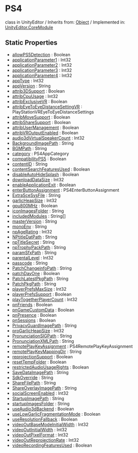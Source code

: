 # PS4
class in UnityEditor
 / Inherits from: <a href="https://docs.unity3d.com/6000.1/Documentation/ScriptReference/Object.html">Object</a> / Implemented in: <a href="https://docs.unity3d.com/6000.1/Documentation/ScriptReference/UnityEditor.CoreModule.html">UnityEditor.CoreModule</a>

## Static Properties
- <a href="https://docs.unity3d.com/6000.1/Documentation/ScriptReference/PS4-allowPS5Detection.html">allowPS5Detection</a> : Boolean
- <a href="https://docs.unity3d.com/6000.1/Documentation/ScriptReference/PS4-applicationParameter1.html">applicationParameter1</a> : Int32
- <a href="https://docs.unity3d.com/6000.1/Documentation/ScriptReference/PS4-applicationParameter2.html">applicationParameter2</a> : Int32
- <a href="https://docs.unity3d.com/6000.1/Documentation/ScriptReference/PS4-applicationParameter3.html">applicationParameter3</a> : Int32
- <a href="https://docs.unity3d.com/6000.1/Documentation/ScriptReference/PS4-applicationParameter4.html">applicationParameter4</a> : Int32
- <a href="https://docs.unity3d.com/6000.1/Documentation/ScriptReference/PS4-appType.html">appType</a> : Int32
- <a href="https://docs.unity3d.com/6000.1/Documentation/ScriptReference/PS4-appVersion.html">appVersion</a> : String
- <a href="https://docs.unity3d.com/6000.1/Documentation/ScriptReference/PS4-attrib3DSupport.html">attrib3DSupport</a> : Boolean
- <a href="https://docs.unity3d.com/6000.1/Documentation/ScriptReference/PS4-attribCpuUsage.html">attribCpuUsage</a> : Int32
- <a href="https://docs.unity3d.com/6000.1/Documentation/ScriptReference/PS4-attribExclusiveVR.html">attribExclusiveVR</a> : Boolean
- <a href="https://docs.unity3d.com/6000.1/Documentation/ScriptReference/PS4-attribEyeToEyeDistanceSettingVR.html">attribEyeToEyeDistanceSettingVR</a> : PlayStationVREyeToEyeDistanceSettings
- <a href="https://docs.unity3d.com/6000.1/Documentation/ScriptReference/PS4-attribMoveSupport.html">attribMoveSupport</a> : Boolean
- <a href="https://docs.unity3d.com/6000.1/Documentation/ScriptReference/PS4-attribShareSupport.html">attribShareSupport</a> : Boolean
- <a href="https://docs.unity3d.com/6000.1/Documentation/ScriptReference/PS4-attribUserManagement.html">attribUserManagement</a> : Boolean
- <a href="https://docs.unity3d.com/6000.1/Documentation/ScriptReference/PS4-attribVROutputEnabled.html">attribVROutputEnabled</a> : Boolean
- <a href="https://docs.unity3d.com/6000.1/Documentation/ScriptReference/PS4-audio3dVirtualSpeakerCount.html">audio3dVirtualSpeakerCount</a> : Int32
- <a href="https://docs.unity3d.com/6000.1/Documentation/ScriptReference/PS4-BackgroundImagePath.html">BackgroundImagePath</a> : String
- <a href="https://docs.unity3d.com/6000.1/Documentation/ScriptReference/PS4-BGMPath.html">BGMPath</a> : String
- <a href="https://docs.unity3d.com/6000.1/Documentation/ScriptReference/PS4-category.html">category</a> : PS4AppCategory
- <a href="https://docs.unity3d.com/6000.1/Documentation/ScriptReference/PS4-compatibilityPS5.html">compatibilityPS5</a> : Boolean
- <a href="https://docs.unity3d.com/6000.1/Documentation/ScriptReference/PS4-contentID.html">contentID</a> : String
- <a href="https://docs.unity3d.com/6000.1/Documentation/ScriptReference/PS4-contentSearchFeaturesUsed.html">contentSearchFeaturesUsed</a> : Boolean
- <a href="https://docs.unity3d.com/6000.1/Documentation/ScriptReference/PS4-disableAutoHideSplash.html">disableAutoHideSplash</a> : Boolean
- <a href="https://docs.unity3d.com/6000.1/Documentation/ScriptReference/PS4-downloadDataSize.html">downloadDataSize</a> : Int32
- <a href="https://docs.unity3d.com/6000.1/Documentation/ScriptReference/PS4-enableApplicationExit.html">enableApplicationExit</a> : Boolean
- <a href="https://docs.unity3d.com/6000.1/Documentation/ScriptReference/PS4-enterButtonAssignment.html">enterButtonAssignment</a> : PS4EnterButtonAssignment
- <a href="https://docs.unity3d.com/6000.1/Documentation/ScriptReference/PS4-ExtraSceSysFile.html">ExtraSceSysFile</a> : String
- <a href="https://docs.unity3d.com/6000.1/Documentation/ScriptReference/PS4-garlicHeapSize.html">garlicHeapSize</a> : Int32
- <a href="https://docs.unity3d.com/6000.1/Documentation/ScriptReference/PS4-gpu800MHz.html">gpu800MHz</a> : Boolean
- <a href="https://docs.unity3d.com/6000.1/Documentation/ScriptReference/PS4-iconImagesFolder.html">iconImagesFolder</a> : String
- <a href="https://docs.unity3d.com/6000.1/Documentation/ScriptReference/PS4-includedModules.html">includedModules</a> : String[]
- <a href="https://docs.unity3d.com/6000.1/Documentation/ScriptReference/PS4-masterVersion.html">masterVersion</a> : String
- <a href="https://docs.unity3d.com/6000.1/Documentation/ScriptReference/PS4-monoEnv.html">monoEnv</a> : String
- <a href="https://docs.unity3d.com/6000.1/Documentation/ScriptReference/PS4-npAgeRating.html">npAgeRating</a> : Int32
- <a href="https://docs.unity3d.com/6000.1/Documentation/ScriptReference/PS4-NPtitleDatPath.html">NPtitleDatPath</a> : String
- <a href="https://docs.unity3d.com/6000.1/Documentation/ScriptReference/PS4-npTitleSecret.html">npTitleSecret</a> : String
- <a href="https://docs.unity3d.com/6000.1/Documentation/ScriptReference/PS4-npTrophyPackPath.html">npTrophyPackPath</a> : String
- <a href="https://docs.unity3d.com/6000.1/Documentation/ScriptReference/PS4-paramSfxPath.html">paramSfxPath</a> : String
- <a href="https://docs.unity3d.com/6000.1/Documentation/ScriptReference/PS4-parentalLevel.html">parentalLevel</a> : Int32
- <a href="https://docs.unity3d.com/6000.1/Documentation/ScriptReference/PS4-passcode.html">passcode</a> : String
- <a href="https://docs.unity3d.com/6000.1/Documentation/ScriptReference/PS4-PatchChangeinfoPath.html">PatchChangeinfoPath</a> : String
- <a href="https://docs.unity3d.com/6000.1/Documentation/ScriptReference/PS4-patchDayOne.html">patchDayOne</a> : Boolean
- <a href="https://docs.unity3d.com/6000.1/Documentation/ScriptReference/PS4-PatchLatestPkgPath.html">PatchLatestPkgPath</a> : String
- <a href="https://docs.unity3d.com/6000.1/Documentation/ScriptReference/PS4-PatchPkgPath.html">PatchPkgPath</a> : String
- <a href="https://docs.unity3d.com/6000.1/Documentation/ScriptReference/PS4-playerPrefsMaxSize.html">playerPrefsMaxSize</a> : Int32
- <a href="https://docs.unity3d.com/6000.1/Documentation/ScriptReference/PS4-playerPrefsSupport.html">playerPrefsSupport</a> : Boolean
- <a href="https://docs.unity3d.com/6000.1/Documentation/ScriptReference/PS4-playTogetherPlayerCount.html">playTogetherPlayerCount</a> : Int32
- <a href="https://docs.unity3d.com/6000.1/Documentation/ScriptReference/PS4-pnFriends.html">pnFriends</a> : Boolean
- <a href="https://docs.unity3d.com/6000.1/Documentation/ScriptReference/PS4-pnGameCustomData.html">pnGameCustomData</a> : Boolean
- <a href="https://docs.unity3d.com/6000.1/Documentation/ScriptReference/PS4-pnPresence.html">pnPresence</a> : Boolean
- <a href="https://docs.unity3d.com/6000.1/Documentation/ScriptReference/PS4-pnSessions.html">pnSessions</a> : Boolean
- <a href="https://docs.unity3d.com/6000.1/Documentation/ScriptReference/PS4-PrivacyGuardImagePath.html">PrivacyGuardImagePath</a> : String
- <a href="https://docs.unity3d.com/6000.1/Documentation/ScriptReference/PS4-proGarlicHeapSize.html">proGarlicHeapSize</a> : Int32
- <a href="https://docs.unity3d.com/6000.1/Documentation/ScriptReference/PS4-PronunciationSIGPath.html">PronunciationSIGPath</a> : String
- <a href="https://docs.unity3d.com/6000.1/Documentation/ScriptReference/PS4-PronunciationXMLPath.html">PronunciationXMLPath</a> : String
- <a href="https://docs.unity3d.com/6000.1/Documentation/ScriptReference/PS4-remotePlayKeyAssignment.html">remotePlayKeyAssignment</a> : PS4RemotePlayKeyAssignment
- <a href="https://docs.unity3d.com/6000.1/Documentation/ScriptReference/PS4-remotePlayKeyMappingDir.html">remotePlayKeyMappingDir</a> : String
- <a href="https://docs.unity3d.com/6000.1/Documentation/ScriptReference/PS4-reprojectionSupport.html">reprojectionSupport</a> : Boolean
- <a href="https://docs.unity3d.com/6000.1/Documentation/ScriptReference/PS4-resetTempFolder.html">resetTempFolder</a> : Boolean
- <a href="https://docs.unity3d.com/6000.1/Documentation/ScriptReference/PS4-restrictedAudioUsageRights.html">restrictedAudioUsageRights</a> : Boolean
- <a href="https://docs.unity3d.com/6000.1/Documentation/ScriptReference/PS4-SaveDataImagePath.html">SaveDataImagePath</a> : String
- <a href="https://docs.unity3d.com/6000.1/Documentation/ScriptReference/PS4-SdkOverride.html">SdkOverride</a> : String
- <a href="https://docs.unity3d.com/6000.1/Documentation/ScriptReference/PS4-ShareFilePath.html">ShareFilePath</a> : String
- <a href="https://docs.unity3d.com/6000.1/Documentation/ScriptReference/PS4-ShareOverlayImagePath.html">ShareOverlayImagePath</a> : String
- <a href="https://docs.unity3d.com/6000.1/Documentation/ScriptReference/PS4-socialScreenEnabled.html">socialScreenEnabled</a> : Int32
- <a href="https://docs.unity3d.com/6000.1/Documentation/ScriptReference/PS4-StartupImagePath.html">StartupImagePath</a> : String
- <a href="https://docs.unity3d.com/6000.1/Documentation/ScriptReference/PS4-startupImagesFolder.html">startupImagesFolder</a> : String
- <a href="https://docs.unity3d.com/6000.1/Documentation/ScriptReference/PS4-useAudio3dBackend.html">useAudio3dBackend</a> : Boolean
- <a href="https://docs.unity3d.com/6000.1/Documentation/ScriptReference/PS4-useLowGarlicFragmentationMode.html">useLowGarlicFragmentationMode</a> : Boolean
- <a href="https://docs.unity3d.com/6000.1/Documentation/ScriptReference/PS4-useResolutionFallback.html">useResolutionFallback</a> : Boolean
- <a href="https://docs.unity3d.com/6000.1/Documentation/ScriptReference/PS4-videoOutBaseModeInitialWidth.html">videoOutBaseModeInitialWidth</a> : Int32
- <a href="https://docs.unity3d.com/6000.1/Documentation/ScriptReference/PS4-videoOutInitialWidth.html">videoOutInitialWidth</a> : Int32
- <a href="https://docs.unity3d.com/6000.1/Documentation/ScriptReference/PS4-videoOutPixelFormat.html">videoOutPixelFormat</a> : Int32
- <a href="https://docs.unity3d.com/6000.1/Documentation/ScriptReference/PS4-videoOutReprojectionRate.html">videoOutReprojectionRate</a> : Int32
- <a href="https://docs.unity3d.com/6000.1/Documentation/ScriptReference/PS4-videoRecordingFeaturesUsed.html">videoRecordingFeaturesUsed</a> : Boolean
